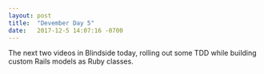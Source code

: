 ```yaml
---
layout: post
title:  "Devember Day 5"
date:   2017-12-5 14:07:16 -0700
---
```


The next two videos in Blindside today, rolling out some TDD while building custom Rails models as Ruby classes.